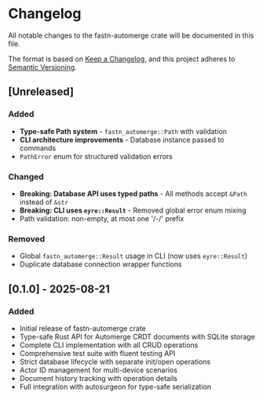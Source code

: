 # Changelog

All notable changes to the fastn-automerge crate will be documented in this file.

The format is based on [Keep a Changelog](https://keepachangelog.com/en/1.0.0/),
and this project adheres to [Semantic Versioning](https://semver.org/spec/v2.0.0.html).

## [Unreleased]

### Added

- **Type-safe Path system** - `fastn_automerge::Path` with validation
- **CLI architecture improvements** - Database instance passed to commands
- `PathError` enum for structured validation errors

### Changed

- **Breaking: Database API uses typed paths** - All methods accept `&Path` instead of `&str`
- **Breaking: CLI uses `eyre::Result`** - Removed global error enum mixing
- Path validation: non-empty, at most one '/-/' prefix

### Removed

- Global `fastn_automerge::Result` usage in CLI (now uses `eyre::Result`)
- Duplicate database connection wrapper functions

## [0.1.0] - 2025-08-21

### Added

- Initial release of fastn-automerge crate
- Type-safe Rust API for Automerge CRDT documents with SQLite storage
- Complete CLI implementation with all CRUD operations
- Comprehensive test suite with fluent testing API
- Strict database lifecycle with separate init/open operations
- Actor ID management for multi-device scenarios
- Document history tracking with operation details
- Full integration with autosurgeon for type-safe serialization